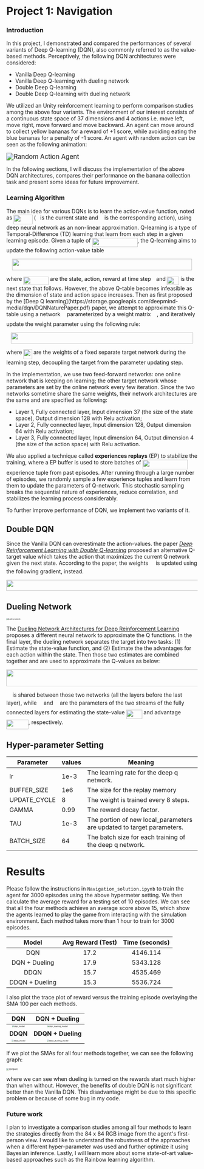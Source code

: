 [image1]: https://user-images.githubusercontent.com/10624937/42135619-d90f2f28-7d12-11e8-8823-82b970a54d7e.gif "Trained Agent"

# Project 1: Navigation

### Introduction

In this project, I demonstrated and compared the performances of several variants of Deep Q-learning (DQN), also commonly referred to as the value-based methods. Perceptively, the following DQN architectures were considered:

* Vanilla Deep Q-learning
* Vanilla Deep Q-learning with dueling network
* Double Deep Q-learning
* Double Deep Q-learning with dueling network

We utilized an Unity reinforcement learning to perform comparison studies among the above four variants. The environment  of our interest consists of a continuous state space of 37 dimensions and 4 actions i.e. move left, move right, move forward and move backward. An agent can move around to collect yellow bananas for a reward of +1 score, while avoiding eating the blue bananas for a penalty of -1 score.  An agent with random action can be seen as the following animation:

<img src="images/42135619-d90f2f28-7d12-11e8-8823-82b970a54d7e.gif" alt="Random Action Agent" style="zoom:120%;" />

In the following sections, I will discuss the implementation of the above DQN architectures, compares their performance on the banana collection task and present some ideas for future improvement. 

### Learning Algorithm

The main idea for various DQNs is to learn the action-value function, noted as <img src="./svgs/a18656976616796e481e7c608b8a2b40.svg" align=middle width=49.48137479999998pt height=24.65753399999998pt/> (<img src="./svgs/6f9bad7347b91ceebebd3ad7e6f6f2d1.svg" align=middle width=7.7054801999999905pt height=14.15524440000002pt/> is the current state and <img src="./svgs/44bc9d542a92714cac84e01cbbb7fd61.svg" align=middle width=8.68915409999999pt height=14.15524440000002pt/> is the corresponding action), using deep neural network as an non-linear approximation. Q-learning is a type of Temporal-Difference (TD) learning that learn from each step in a given learning episode.  Given a tuple of <img src="./svgs/e0d38b661c89bf91dd0d076749caf0f6.svg" align=middle width=119.46786884999997pt height=24.65753399999998pt/>, the Q-learning aims to update the following action-value table
<p align="center"><img src="./svgs/2fbe3efbd752b2a147655796d44399a7.svg" align=middle width=474.70498514999997pt height=29.58934275pt/></p>
where <img src="./svgs/e7b77ded6018d0dc509e61ffebc61518.svg" align=middle width=66.04313264999999pt height=22.465723500000017pt/> are the state, action, reward at time step <img src="./svgs/4f4f4e395762a3af4575de74c019ebb5.svg" align=middle width=5.936097749999991pt height=20.221802699999984pt/> and <img src="./svgs/cf83185198a68ea312b2d4387b1af3fe.svg" align=middle width=31.68963764999999pt height=22.465723500000017pt/> is the next state that follows. However, the above Q-table becomes infeasible as the dimension of state and action space increases.  Then as first proposed by the  [Deep Q learning](https://storage.googleapis.com/deepmind-media/dqn/DQNNaturePaper.pdf) paper, we attempt to approximate this Q-table using a network <img src="./svgs/96c7424ab8e48d2350842b2c072d4c6a.svg" align=middle width=9.44355884999999pt height=22.831056599999986pt/> parameterized by a weight matrix <img src="./svgs/31fae8b8b78ebe01cbfbe2fe53832624.svg" align=middle width=12.210846449999991pt height=14.15524440000002pt/>, and iteratively update the weight parameter using the following rule:
<p align="center"><img src="./svgs/6193ad8f85544bcec6aa565a710a7bcb.svg" align=middle width=480.68170425pt height=29.58934275pt/></p>

where <img src="./svgs/d75649fbfd453bfa21eed2bb87fa9bf2.svg" align=middle width=22.48486679999999pt height=26.17730939999998pt/> are the weights of a fixed separate target network during the learning step, decoupling the target from the parameter updating step. 

In the implementation, we use two feed-forward networks: one online network that is keeping on learning; the other target network whose parameters are set by the online network every few iteration. Since the two networks sometime share the same weights, their network architectures are the same and are specified as following:

* Layer 1, Fully connected layer, Input dimension 37 (the size of the state space), Output dimension 128 with Relu activation;
* Layer 2, Fully connected layer, Input dimension 128, Output dimension 64 with Relu activation;
* Layer 3, Fully connected layer, Input dimension 64, Output dimension 4 (the size of the action space) with Relu activation.

We also applied a technique called **experiences replays** (EP) to stabilize the training, where a EP buffer is used to store batches of <img src="./svgs/a06e37c55121bf5779c15d3be77939f4.svg" align=middle width=119.46786554999998pt height=24.65753399999998pt/> experience tuple from past episodes.  After running through a large number of episodes, we randomly sample a few experience tuples and learn from them to update the parameters of Q-network. This stochastic sampling breaks the sequential nature of experiences, reduce correlation, and stabilizes the learning process considerably. 

To further improve performance of DQN, we implement two variants of it. 

## Double DQN
Since the Vanilla DQN can overestimate the action-values. the paper *[Deep Reinforcement Learning with Double Q-learning](https://arxiv.org/abs/1509.06461)*  proposed an alternative Q-target value which takes the action that maximizes the current Q network given the next state.  According to the paper, the weights <img src="./svgs/31fae8b8b78ebe01cbfbe2fe53832624.svg" align=middle width=12.210846449999991pt height=14.15524440000002pt/> is updated using the following gradient, instead.
<p align="center"><img src="./svgs/525eaa0ab80383d19570c151fdf70a58.svg" align=middle width=593.42330355pt height=29.58934275pt/></p>

## Dueling Network

<img src="./images/dueling_network.png" alt="dueling network" style="zoom: 30%;"/>

The  [Dueling Network Architectures for Deep Reinforcement Learning](https://arxiv.org/abs/1511.06581) proposes a different neural network to approximate the Q functions. In the final layer, the dueling network separates the target into two tasks: (1) Estimate the state-value function, and (2) Estimate the the advantages for each action within the state. Then those two estimates are combined together and are used to approximate the Q-values as below:
<p align="center"><img src="./svgs/41a4f167bb44e7065164c255c7befcec.svg" align=middle width=521.7990656999999pt height=43.76915895pt/></p>

<img src="./svgs/31fae8b8b78ebe01cbfbe2fe53832624.svg" align=middle width=12.210846449999991pt height=14.15524440000002pt/> is shared between those two networks (all the layers before the last layer), while  <img src="./svgs/c745b9b57c145ec5577b82542b2df546.svg" align=middle width=10.57650494999999pt height=14.15524440000002pt/> and <img src="./svgs/8217ed3c32a785f0b5aad4055f432ad8.svg" align=middle width=10.16555099999999pt height=22.831056599999986pt/> are the parameters of the two streams of the fully connected layers for estimating the state-value <img src="./svgs/4c88b510bc4f548b60c1ec2fbfc9c89d.svg" align=middle width=41.89507739999999pt height=24.65753399999998pt/> and advantage  <img src="./svgs/539452e6f183b66b5f4471c3ec75fecc.svg" align=middle width=58.03667099999999pt height=24.65753399999998pt/>, respectively. 

## Hyper-parameter Setting

| Parameter    | values | Meaning                                                      |
| ------------ | ------ | ------------------------------------------------------------ |
| lr           | 1e-3   | The learning rate for the deep q network.                    |
| BUFFER_SIZE  | 1e6    | The size for the replay memory                               |
| UPDATE_CYCLE | 8      | The weight is trained every 8 steps.                         |
| GAMMA        | 0.99   | The reward decay factor.                                     |
| TAU          | 1e-3   | The portion of new local_parameters are updated to target parameters. |
| BATCH_SIZE   | 64     | The batch size for each training of the deep q network.      |



# Results

Please follow the instructions in `Navigation_solution.ipynb` to train the agent for 3000 episodes using the above hypermeter setting. We then calculate the average reward for a testing set of 10 episodes. We can see that all the four methods achieve an average score above 15, which show the agents learned to play the game from interacting with the simulation environment.  Each method takes more than 1 hour to train for 3000 episodes. 

|     Model      | Avg Reward (Test) | Time (seconds) |
| :------------: | :---------------: | :------------: |
|      DQN       |       17.2        |    4146.114    |
| DQN + Dueling  |       17.9        |    5343.128    |
|      DDQN      |       15.7        |    4535.469    |
| DDQN + Dueling |       15.3        |    5536.724    |

I also plot the trace plot of reward versus the training episode overlaying the SMA 100 per each methods. 

|                             DQN                              |                        DQN + Dueling                         |
| :----------------------------------------------------------: | :----------------------------------------------------------: |
| <img src="images/dqn_model.png" alt="dqn_model" style="zoom: 33%;" /> | <img src="images/dqn_dueling_model.png" alt="dqn_dueling_model" style="zoom: 33%;" /> |
|                           **DDQN**                           |                      **DDQN + Dueling**                      |
| <img src="images/ddqn_model.png" alt="ddqn_model" style="zoom:33%;" /> | <img src="images/ddqn_dueling_model.png" alt="ddqn_dueling_model" style="zoom:33%;" /> |

If we plot the SMAs for all four methods together, we can see the following graph:

<img src="images/compare.png" alt="compare" style="zoom:40%;" />

where we can see when dueling is turned on the rewards start much higher than when without.  However, the benefits of double DQN is not significant better than the Vanilla DQN. This disadvantage might be due to this specific problem or because of some bug in my code. 

### Future work

I plan to investigate a comparison studies among all four methods to learn the strategies directly from the 84 x 84 RGB image from the agent's first-person view. I would like to understand the robustness of the approaches when a different hyper-parameter was used and further optimize it using Bayesian inference. Lastly, I will learn more about some state-of-art value-based approaches such as the Rainbow learning algorithm.